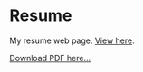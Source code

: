 # Resume

My resume web page. [View here](https://kunalburgul.github.io).

<!-- 
[Download PDF here](https://github.com/kunalburgul/kunalburgul.github.io/raw/master/Resume%20-%20Kunal%20Burgul%20.pdf) -->
[Download PDF here...](https://drive.google.com/file/d/1C_oyMDsqUKAcgQGancq-4OJdChsw-NTt/view)
